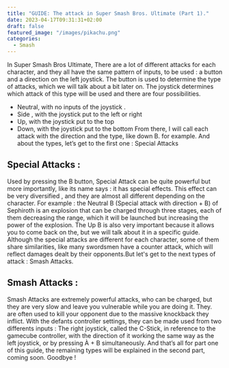 ```yaml
---
title: "GUIDE: The attack in Super Smash Bros. Ultimate (Part 1)."
date: 2023-04-17T09:31:31+02:00
draft: false
featured_image: "/images/pikachu.png"
categories:
  - Smash
---
```


In Super Smash Bros Ultimate, There are a lot of different attacks for each character, and they all have the same pattern of inputs, to be used : a button and a direction on the left joystick. The button is used to determine the type of attacks, which we will talk about a bit later on. The joystick determines which attack of this type will be used and there are four possibilities.

- Neutral, with no inputs of the joystick .
- Side , with the joystick put to the left or right
- Up, with the joystick put to the top
- Down, with the joystick put to the bottom
  From there, I will call each attack with the direction and the type, like down B. for example. And about the types, let’s get to the first one : Special Attacks

## Special Attacks :

Used by pressing the B button, Special Attack can be quite powerful but more importantly, like its name says : it has special effects. This effect can be very diversified , and they are almost all different depending on the character. For example : the Neutral B (Special attack with direction + B) of Sephiroth is an explosion that can be charged through three stages, each of them decreasing the range, which it will be launched but increasing the power of the explosion.
The Up B is also very important because it allows you to come back on the, but we will talk about it in a specific guide. Although the special attacks are different for each character, some of them share similarities, like many swordsmen have a counter attack, which will reflect damages dealt by their opponents.But let's get to the next types of attack : Smash Attacks.

## Smash Attacks :

Smash Attacks are extremely powerful attacks, who can be charged, but they are very slow and leave you vulnerable while you are doing it. They. are often used to kill your opponent due to the massive knockback they inflict.
With the defants controller settings, they can be made used from two differents inputs :
The right joystick, called the C-Stick, in reference to the gamecube controller, with the direction of it working the same way as the left joystick, or by pressing À + B simultaneously.
And that’s all for part one of this guide, the remaining types will be explained in the second part, coming soon. Goodbye !
